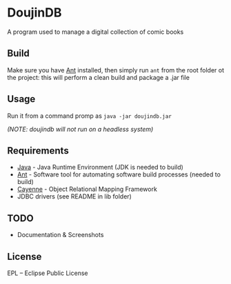 DoujinDB
===

A program used to manage a digital collection of comic books

Build
---

Make sure you have [Ant] installed, then simply run ```ant``` from the root folder ot the project: this will perform a clean build and package a .jar file

Usage
---

Run it from a command promp as ```java -jar doujindb.jar```

*(NOTE: doujindb will not run on a headless system)*

Requirements
---

* [Java] - Java Runtime Environment (JDK is needed to build)
* [Ant] - Software tool for automating software build processes (needed to build)
* [Cayenne] - Object Relational Mapping Framework
* JDBC drivers (see README in lib folder)

TODO
---

* Documentation & Screenshots

License
---

EPL – Eclipse Public License

  [java]: http://www.java.com/
  [ant]: http://ant.apache.org/
  [cayenne]: http://cayenne.apache.org/
